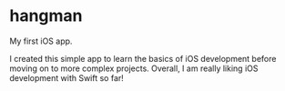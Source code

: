 # hangman
My first iOS app.

I created this simple app to learn the basics of iOS development before moving on to more complex projects. Overall, I am
really liking iOS development with Swift so far! 
